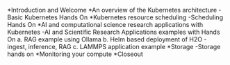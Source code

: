 *Introduction and Welcome
*An overview of the Kubernetes architecture 
  -Basic Kubernetes Hands On 
*Kubernetes resource scheduling 
  -Scheduling Hands On 
*AI and computational science research applications with Kubernetes 
  -AI and Scientific Research Applications examples with Hands On 
    a. RAG example using Ollama 
    b. Helm based deployment of H2O - ingest, inference, RAG 
    c. LAMMPS application example
*Storage
  -Storage hands on
*Monitoring your compute 
*Closeout

